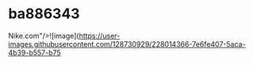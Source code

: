 # ba886343

Nike.com"/>![image](https://user-images.githubusercontent.com/128730929/228014366-7e6fe407-5aca-4b39-b557-b75

